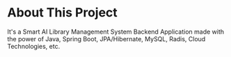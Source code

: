 # About This Project

It's a Smart AI Library Management System Backend Application made with the power of Java, Spring Boot, JPA/Hibernate, MySQL, Radis, Cloud Technologies, etc.
